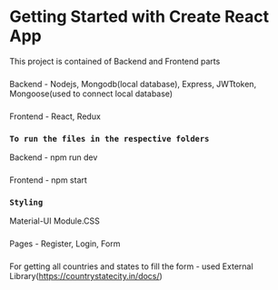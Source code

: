 # Getting Started with Create React App

This project is contained of Backend and Frontend parts
###
Backend - Nodejs, Mongodb(local database), Express, JWTtoken, Mongoose(used to connect local database)
###
Frontend - React, Redux


### `To run the files in the respective folders`

Backend - npm run dev
###
Frontend - npm start

### `Styling`

Material-UI
Module.CSS

###
Pages - Register, Login, Form

###
For getting all countries and states to fill the form - used External Library(https://countrystatecity.in/docs/)

